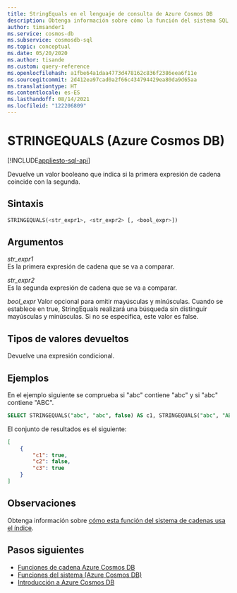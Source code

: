 ```yaml
---
title: StringEquals en el lenguaje de consulta de Azure Cosmos DB
description: Obtenga información sobre cómo la función del sistema SQL StringEquals en Azure Cosmos DB devuelve un valor booleano que indica si la primera expresión de cadena contiene la segunda
author: timsander1
ms.service: cosmos-db
ms.subservice: cosmosdb-sql
ms.topic: conceptual
ms.date: 05/20/2020
ms.author: tisande
ms.custom: query-reference
ms.openlocfilehash: a1fbe64a1daa4773d478162c836f2386eea6f11e
ms.sourcegitcommit: 2d412ea97cad0a2f66c434794429ea80da9d65aa
ms.translationtype: HT
ms.contentlocale: es-ES
ms.lasthandoff: 08/14/2021
ms.locfileid: "122206809"
---
```

# <a name="stringequals-azure-cosmos-db"></a>STRINGEQUALS (Azure Cosmos DB)
[!INCLUDE[appliesto-sql-api](../includes/appliesto-sql-api.md)]

 Devuelve un valor booleano que indica si la primera expresión de cadena coincide con la segunda.  
  
## <a name="syntax"></a>Sintaxis
  
```sql
STRINGEQUALS(<str_expr1>, <str_expr2> [, <bool_expr>])  
```  
  
## <a name="arguments"></a>Argumentos
  
*str_expr1*  
   Es la primera expresión de cadena que se va a comparar.  
  
*str_expr2*  
   Es la segunda expresión de cadena que se va a comparar.  

*bool_expr* Valor opcional para omitir mayúsculas y minúsculas. Cuando se establece en true, StringEquals realizará una búsqueda sin distinguir mayúsculas y minúsculas. Si no se especifica, este valor es false.
  
## <a name="return-types"></a>Tipos de valores devueltos
  
  Devuelve una expresión condicional.  
  
## <a name="examples"></a>Ejemplos
  
  En el ejemplo siguiente se comprueba si "abc" contiene "abc" y si "abc" contiene "ABC".  
  
```sql
SELECT STRINGEQUALS("abc", "abc", false) AS c1, STRINGEQUALS("abc", "ABC", false) AS c2,  STRINGEQUALS("abc", "ABC", true) AS c3
```  
  
 El conjunto de resultados es el siguiente:  
  
```json
[
    {
        "c1": true,
        "c2": false,
        "c3": true
    }
]
```  

## <a name="remarks"></a>Observaciones

Obtenga información sobre [cómo esta función del sistema de cadenas usa el índice](sql-query-string-functions.md).

## <a name="next-steps"></a>Pasos siguientes

- [Funciones de cadena Azure Cosmos DB](sql-query-string-functions.md)
- [Funciones del sistema (Azure Cosmos DB)](sql-query-system-functions.md)
- [Introducción a Azure Cosmos DB](../introduction.md)
